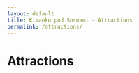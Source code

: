 ```yaml
---
layout: default
title: Kimanko pod Sosnami - Attractions
permalink: /attractions/
---
```


<h1>Attractions</h1>